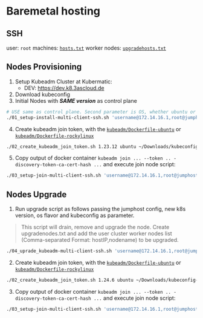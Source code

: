 
# Baremetal hosting

## SSH
user: `root`
machines: [`hosts.txt`](./hosts.txt)
worker nodes: [`upgradehosts.txt`](./upgradehosts.txt)

## Nodes Provisioning

1. Setup Kubeadm Cluster at Kubermatic:
   - DEV: https://dev.k8.3ascloud.de
2. Download kubeconfig
3. Initial Nodes with ***SAME version*** as control plane
```bash
# USE same as control plane. Second parameter is OS, whether ubuntu or rockylinux.
./01_setup-install-multi-client-ssh.sh 'username@172.14.16.1,root@jumphost.example.com' ubuntu 1.23.12
```
4. Create kubeadm join token, with the [`kubeadm/Dockerfile-ubuntu`](kubeadm/Dockerfile-ubuntu) or [`kubeadm/Dockerfile-rockylinux`](kubeadm/Dockerfile-rockylinux)
```bash
./02_create_kubeadm_join_token.sh 1.23.12 ubuntu ~/Downloads/kubeconfig-admin-xxxxxx
```
5. Copy output of docker container `kubeadm join ... --token .. -discovery-token-ca-cert-hash ...` and execute join node script:
```bash
./03_setup-join-multi-client-ssh.sh 'username@172.14.16.1,root@jumphost.example.com' 'pasted-command'
```

## Nodes Upgrade
1. Run upgrade script as follows passing the jumphost config, new k8s version, os flavor and kubeconfig as parameter. 
> This script will drain, remove and upgrade the node.
> Create upgradenodes.txt and add the user cluster worker nodes list (Comma-separated Format: hostIP,nodename) to be upgraded. 
```bash
./04_uprade_kubeadm-multi-client-ssh.sh 'username@172.14.16.1,root@jumphost.example.com' ubuntu 1.24.6 ~/Downloads/kubeconfig-admin-xxxxxx
```
2. Create kubeadm join token, with the [`kubeadm/Dockerfile-ubuntu`](kubeadm/Dockerfile-ubuntu) or [`kubeadm/Dockerfile-rockylinux`](kubeadm/Dockerfile-rockylinux)
```bash
./02_create_kubeadm_join_token.sh 1.24.6 ubuntu ~/Downloads/kubeconfig-admin-xxxxxx
```
3. Copy output of docker container `kubeadm join ... --token .. -discovery-token-ca-cert-hash ...` and execute join node script:
```bash
./03_setup-join-multi-client-ssh.sh 'username@172.14.16.1,root@jumphost.example.com' 'pasted-command'
```

